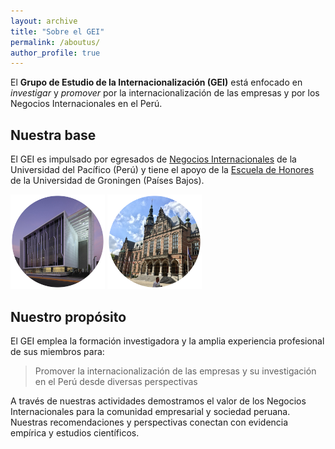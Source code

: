 ```yaml
---
layout: archive
title: "Sobre el GEI"
permalink: /aboutus/
author_profile: true
---
```


El **Grupo de Estudio de la Internacionalización (GEI)** está enfocado en *investigar* y *promover* por la internacionalización de las empresas y por los Negocios Internacionales en el Perú.  


## Nuestra base

El GEI es impulsado por egresados de [Negocios Internacionales](https://admision.up.edu.pe/carreras/negocios-internacionales/) de la Universidad del Pacífico (Perú) y tiene el apoyo de la [Escuela de Honores](https://www.rug.nl/education/honours-college/?lang=en) de la Universidad de Groningen (Países Bajos).



<p float="center">
  <img alt="Negocios Internacionales UP" src="/images/up.png" width="30%" /> 
  <img alt="Honours College, University of Groningen" src="/images/rug.png" width="30%" /> 
</p>




<!--
por egresados de [Negocios Internacionales](https://admision.up.edu.pe/carreras/negocios-internacionales/) de la Universidad del Pacífico y es un esfuerzo apoyado por la Escuela de Honores ([Honours College](https://www.rug.nl/education/honours-college/?lang=en)) de la Universidad de Groningen, Países Bajos.


ISG - GEI emplea la formación investigadora y diversa experiencia profesional de sus miembros para demostrar el valor de los Negocios Internacionales para las empresa peruanas y nuestra sociedad.  En esta actividad, nuestras recomendaciones y perspectivas ofrecidas a la comunidad empresarial y sociedad están basadas en evidencia y estudios científicos. 

-->

## Nuestro propósito

El GEI emplea la formación investigadora y la amplia experiencia profesional de sus miembros para:

> Promover la internacionalización de las empresas y su investigación en el Perú desde diversas perspectivas

A través de nuestras actividades demostramos el valor de los Negocios Internacionales para la comunidad empresarial y sociedad peruana. Nuestras recomendaciones y perspectivas conectan con evidencia empírica y estudios científicos.

<!--
###  CALL FOR INSIGHTS 2023

En la primera mitad de junio 2023 realizaremos en la Universidad del Pacífico la 1ra conferencia por la creación de ISG - GEI. Nuestro [CALL FOR INSIGHTS](https://isg-gei.github.io/files/Call-for-Insights-NNII-UP-2023.pdf) busca presentar a la comunidad empresarial y sociedad el significado (y reto) de realizar Negocios Internacionales: *contribuir a generar valor en más de un lugar—más allá de las fronteras de nuestro país.*

Si desea participar en la conferencia, por favor revise nuestro [boletín informativo (click aquí)](https://isg-gei.github.io/call2023/), las instrucciones en el [CALL FOR INSIGHTS (click aquí)](https://isg-gei.github.io/files/Call-for-Insights-NNII-UP-2023.pdf) y envíe su propuesta antes del 20 de mayo del 2023 al correo indicado en la convocatoria.
-->
